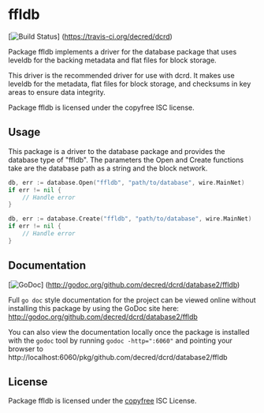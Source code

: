 ffldb
=====

[![Build Status](https://travis-ci.org/decred/dcrd.png?branch=master)]
(https://travis-ci.org/decred/dcrd)

Package ffldb implements a driver for the database package that uses leveldb for
the backing metadata and flat files for block storage.

This driver is the recommended driver for use with dcrd.  It makes use leveldb
for the metadata, flat files for block storage, and checksums in key areas to
ensure data integrity.

Package ffldb is licensed under the copyfree ISC license.

## Usage

This package is a driver to the database package and provides the database type
of "ffldb".  The parameters the Open and Create functions take are the
database path as a string and the block network.

```Go
db, err := database.Open("ffldb", "path/to/database", wire.MainNet)
if err != nil {
	// Handle error
}
```

```Go
db, err := database.Create("ffldb", "path/to/database", wire.MainNet)
if err != nil {
	// Handle error
}
```

## Documentation

[![GoDoc](https://godoc.org/github.com/decred/dcrd/database2/ffldb?status.png)]
(http://godoc.org/github.com/decred/dcrd/database2/ffldb)

Full `go doc` style documentation for the project can be viewed online without
installing this package by using the GoDoc site here:
http://godoc.org/github.com/decred/dcrd/database2/ffldb

You can also view the documentation locally once the package is installed with
the `godoc` tool by running `godoc -http=":6060"` and pointing your browser to
http://localhost:6060/pkg/github.com/decred/dcrd/database2/ffldb

## License

Package ffldb is licensed under the [copyfree](http://copyfree.org) ISC
License.
